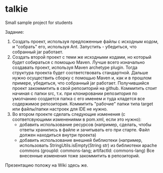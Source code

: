 ﻿talkie
======

Small sample project for students

Задание:
1. Создать проект, используя предложенные файлы с исходным кодом, и "собрать" его, используя Ant. 
   Запустить - убедиться, что собранный jar работает.
2. Создать второй проект с теми же исходными кодами, но который будет собираться с помощью Maven. 
   Лучше всего изначально создавать проект, используя Maven archetype plugin. Тогда структура проекта будет соответствовать стандартной. 
   Дальше нужно осуществить сборку с помощью Maven и, как и в прошлом примере, убедиться, что собранный jar работает.
   Получившийся проект закоммитить в свой репозиторий на github. Коммитить стоит начиная с папки src, т.к. при клонировании репозитория    по умолчанию создается папка с его именем и туда кладется все содержимое репозитория. Коммитить "рабочие" папки типа target или файлы/папки настроек для IDE не нужно.
3. Во втором проекте сделать следующие изменения (с соответсвующими изменениями в pom.xml, если это нужно):
    - добавить использование ресурсов (например, сделать, чтобы ответы хранились в файле и зачитывать его при старте. Файл должен находиться внутри проекта)
    - добавить использование внешней библиотеки (например, использовать StringUtils.isEmpty(String str) из библиотеки apache commons (groupId: commons-lang; artifactId: commons-lang)
   Все внесенные изменения тоже закоммитить в репозиторий.

Презентацию положу на Wiki здесь же.
